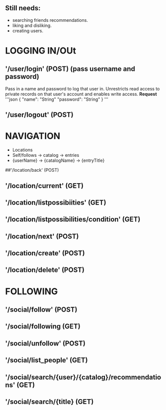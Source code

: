 
## Still needs:
- searching friends recommendations.
- liking and disliking.
- creating users.

# LOGGING IN/OUt
## '/user/login' (POST) (pass username and password)
Pass in a name and password to log that user in. Unrestricts read access to private records on that user's account and enables write access.
**Request**
'''json
{
  "name": "String"
  "password": "String"
}
'''

## '/user/logout' (POST)


# NAVIGATION
  - Locations
  - Self/follows -> catalog -> entries 
  - {userName} -> {catalogName} -> {entryTitle}

##'/location/back' (POST)
## '/location/current' (GET)
## '/location/listpossibiities' (GET)
## '/location/listpossibilities/condition' (GET)
## '/location/next' (POST)
## '/location/create' (POST)
## '/location/delete' (POST)

# FOLLOWING
## '/social/follow' (POST)
## '/social/following (GET)
## '/social/unfollow' (POST)
## '/social/list_people' (GET)

## '/social/search/{user}/{catalog}/recommendations' (GET)
## '/social/search/{title} (GET)
